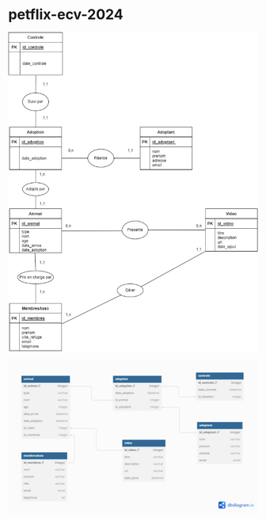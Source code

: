 # petflix-ecv-2024

![alt text](https://github.com/pierreBeuselinck/petflix-ecv-2024/blob/main/schema/PetFlix.drawio.png?raw=true)

![alt text](https://github.com/pierreBeuselinck/petflix-ecv-2024/blob/main/schema/PetFlix.png?raw=true)

